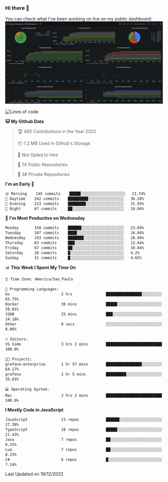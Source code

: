 ### Hi there 👋

<!--
**guicaulada/guicaulada** is a ✨ _special_ ✨ repository because its `README.md` (this file) appears on your GitHub profile.

Here are some ideas to get you started:

- 🔭 I’m currently working on ...
- 🌱 I’m currently learning ...
- 👯 I’m looking to collaborate on ...
- 🤔 I’m looking for help with ...
- 💬 Ask me about ...
- 📫 How to reach me: ...
- 😄 Pronouns: ...
- ⚡ Fun fact: ...
-->

You can check what I've been working on live on my public dashboard:
[![Grafana dashboard](./img/dashboard.png)](https://guicaulada.grafana.net/public-dashboards/e00f2ad838544b02826e8c075c05df45?orgId=1&refresh=30s)

<!--START_SECTION:waka-->
![Lines of code](https://img.shields.io/badge/From%20Hello%20World%20I%27ve%20Written-2.6%20million%20lines%20of%20code-blue)

**🐱 My Github Data** 

> 🏆 485 Contributions in the Year 2022
 > 
> 📦 1.2 MB Used in Github's Storage 
 > 
> 🚫 Not Opted to Hire
 > 
> 📜 74 Public Repositories 
 > 
> 🔑 38 Private Repositories  
 > 
**I'm an Early 🐤** 

```text
🌞 Morning    145 commits    █████░░░░░░░░░░░░░░░░░░░░   21.74% 
🌆 Daytime    242 commits    █████████░░░░░░░░░░░░░░░░   36.28% 
🌃 Evening    213 commits    ████████░░░░░░░░░░░░░░░░░   31.93% 
🌙 Night      67 commits     ██░░░░░░░░░░░░░░░░░░░░░░░   10.04%

```
📅 **I'm Most Productive on Wednesday** 

```text
Monday       158 commits    ██████░░░░░░░░░░░░░░░░░░░   23.69% 
Tuesday      107 commits    ████░░░░░░░░░░░░░░░░░░░░░   16.04% 
Wednesday    193 commits    ███████░░░░░░░░░░░░░░░░░░   28.94% 
Thursday     83 commits     ███░░░░░░░░░░░░░░░░░░░░░░   12.44% 
Friday       67 commits     ██░░░░░░░░░░░░░░░░░░░░░░░   10.04% 
Saturday     28 commits     █░░░░░░░░░░░░░░░░░░░░░░░░   4.2% 
Sunday       31 commits     █░░░░░░░░░░░░░░░░░░░░░░░░   4.65%

```


📊 **This Week I Spent My Time On** 

```text
⌚︎ Time Zone: America/Sao_Paulo

💬 Programming Languages: 
Go                       2 hrs               ████████████████░░░░░░░░░   65.75% 
Docker                   36 mins             █████░░░░░░░░░░░░░░░░░░░░   20.01% 
JSON                     25 mins             ███░░░░░░░░░░░░░░░░░░░░░░   14.18% 
Other                    0 secs              ░░░░░░░░░░░░░░░░░░░░░░░░░   0.06%

🔥 Editors: 
VS Code                  3 hrs 2 mins        █████████████████████████   100.0%

🐱‍💻 Projects: 
grafana-enterprise       1 hr 57 mins        ████████████████░░░░░░░░░   64.17% 
grafana                  1 hr 5 mins         █████████░░░░░░░░░░░░░░░░   35.83%

💻 Operating System: 
Mac                      3 hrs 2 mins        █████████████████████████   100.0%

```

**I Mostly Code in JavaScript** 

```text
JavaScript               23 repos            ██████░░░░░░░░░░░░░░░░░░░   27.38% 
TypeScript               18 repos            █████░░░░░░░░░░░░░░░░░░░░   21.43% 
Java                     7 repos             ██░░░░░░░░░░░░░░░░░░░░░░░   8.33% 
Lua                      7 repos             ██░░░░░░░░░░░░░░░░░░░░░░░   8.33% 
C#                       6 repos             █░░░░░░░░░░░░░░░░░░░░░░░░   7.14%

```



 Last Updated on 19/12/2022
<!--END_SECTION:waka-->
